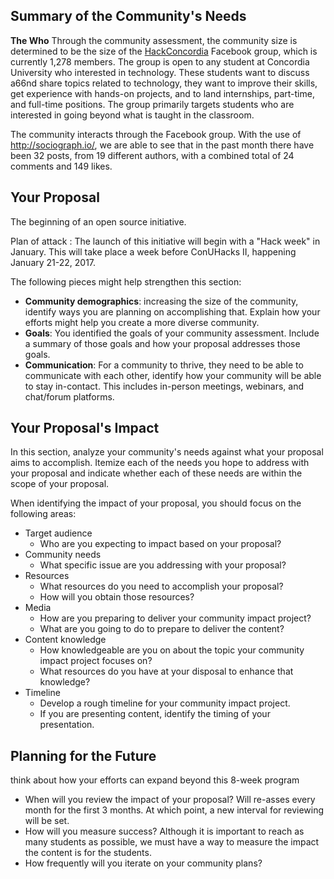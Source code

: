 ## Summary of the Community's Needs

**The Who**
Through the community assessment, the community size is determined to be the size of the [HackConcordia](https://www.facebook.com/groups/hackconcordia/) Facebook group, which is currently 1,278 members. The group is open to any student at Concordia University who interested in technology. These students want to discuss a66nd share topics related to technology, they want to improve their skills, get experience with hands-on projects, and to land internships, part-time, and full-time positions. The group primarily targets students who are interested in going beyond what is taught in the classroom.

The community interacts through the Facebook group. With the use of http://sociograph.io/, we are able to see that in the past month there have been 32 posts, from 19 different authors, with a combined total of 24 comments and 149 likes.

## Your Proposal

The beginning of an open source initiative.

Plan of attack : The launch of this initiative will begin with a "Hack week" in January. This will take place a week before ConUHacks II, happening January 21-22, 2017.

The following pieces might help strengthen this section:
- **Community demographics**: increasing the size of the community, identify ways you are planning on accomplishing that. Explain how your efforts might help you create a more diverse community.
- **Goals**: You identified the goals of your community assessment. Include a summary of those goals and how your proposal addresses those goals.
- **Communication**: For a community to thrive, they need to be able to communicate with each other, identify how your community will be able to stay in-contact. This includes in-person meetings, webinars, and chat/forum platforms.


## Your Proposal's Impact

In this section, analyze your community's needs against what your proposal aims to accomplish.
Itemize each of the needs you hope to address with your proposal and indicate whether each of these needs are within the scope of your proposal.

When identifying the impact of your proposal, you should focus on the following areas:
- Target audience
  - Who are you expecting to impact based on your proposal?
- Community needs
  - What specific issue are you addressing with your proposal?
- Resources
  - What resources do you need to accomplish your proposal?
  - How will you obtain those resources?   
- Media
  - How are you preparing to deliver your community impact project?
  - What are you going to do to prepare to deliver the content?
- Content knowledge
  - How knowledgeable are you on about the topic your community impact project focuses on?
  - What resources do you have at your disposal to enhance that knowledge?
- Timeline
  - Develop a rough timeline for your community impact project.
  - If you are presenting content, identify the timing of your presentation.

## Planning for the Future

think about how your efforts can expand beyond this 8-week program

- When will you review the impact of your proposal? Will re-asses every month for the first 3 months. At which point, a new interval for reviewing will be set.
- How will you measure success? Although it is important to reach as many students as possible, we must have a way to measure the impact the content is for the students.
- How frequently will you iterate on your community plans?
